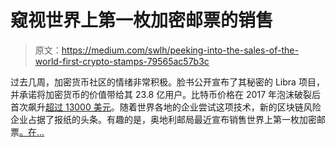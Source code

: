 # 窥视世界上第一枚加密邮票的销售

> 原文：<https://medium.com/swlh/peeking-into-the-sales-of-the-world-first-crypto-stamps-79565ac57b3c>

过去几周，加密货币社区的情绪非常积极。脸书公开宣布了其秘密的 Libra 项目，并承诺将加密货币的价值带给其 23.8 亿用户。比特币价格在 2017 年泡沫破裂后首次飙升[超过 13000 美元](https://www.coindesk.com/above-13k-bitcoins-price-extends-2019-gains-to-17-month-highs)。随着世界各地的企业尝试这项技术，新的区块链风险企业占据了报纸的头条。有趣的是，奥地利邮局最近宣布销售世界上第一枚加密邮票[。在…](https://www.ccn.com/crypto/austria-post-crypto-stamp-ethereum/2019/06/18/)